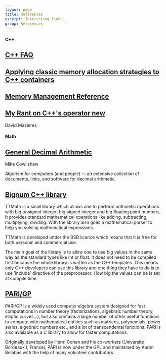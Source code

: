 ```yaml
---
layout: page
title: References
excerpt: Interesting links.
group: References
---
```


#### C++

<article class="summary">
<a href="http://www.parashift.com/c++-faq/" target="_blank"><h1>C++ FAQ</h1></a>
</article>

<article class="summary">
<a href="http://www.drivehq.com/web/igaztanaga/allocplus/" target="_blank"><h1>Applying classic memory allocation strategies to C++ containers</h1></a>
</article>

<article class="summary">
<a href="http://www.memorymanagement.org/mmref/index.html#mmref-intro" target="_blank"><h1>Memory Management Reference</h1></a>
</article>

<article class="summary">
<a href="http://www.scs.stanford.edu/~dm/home/papers/c++-new.html" target="_blank"><h1>My Rant on C++'s operator new</h1></a>
<p>David Mazières</p>
</article>

#### Math

<article class="summary">
<a href="http://speleotrove.com/decimal/" target="_blank"><h1>General Decimal Arithmetic</h1></a>
Mike Cowlishaw
</article>

Algorism for computers (and people) — an extensive collection of documents, links, and software for decimal arithmetic.

<article class="summary">
<a href="http://www.ttmath.org/" target="_blank"><h1>Bignum C++ library</h1></a>
</article>

TTMath is a small library which allows one to perform arithmetic operations with big unsigned integer, big signed integer and big floating point numbers. It provides standard mathematical operations like adding, subtracting, multiplying, dividing. With the library also goes a mathematical parser to help you solving mathematical expressions.

TTMath is developed under the BSD licence which means that it is free for both personal and commercial use.

The main goal of the library is to allow one to use big values in the same way as the standard types like int or float. It does not need to be compiled first because the whole library is written as the C++ templates. This means only C++ developers can use this library and one thing they have to do is to use 'include' directive of the preprocessor. How big the values can be is set at compile time.

<article class="summary">
<a href="http://pari.math.u-bordeaux.fr/" target="_blank"><h1>PARI/GP</h1></a>
</article>

PARI/GP is a widely used computer algebra system designed for fast computations in number theory (factorizations, algebraic number theory, elliptic curves...), but also contains a large number of other useful functions to compute with mathematical entities such as matrices, polynomials, power series, algebraic numbers etc., and a lot of transcendental functions. PARI is also available as a C library to allow for faster computations.

Originally developed by Henri Cohen and his co-workers (Université Bordeaux I, France), PARI is now under the GPL and maintained by Karim Belabas with the help of many volunteer contributors
